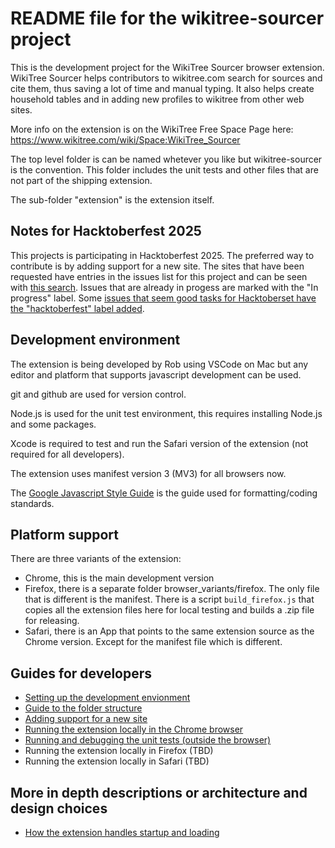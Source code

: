 # README file for the wikitree-sourcer project

This is the development project for the WikiTree Sourcer browser extension. WikiTree Sourcer helps contributors to wikitree.com search for sources and cite them, thus saving a lot of time and manual typing. It also helps create household tables and in adding new profiles to wikitree from other web sites.

More info on the extension is on the WikiTree Free Space Page here: https://www.wikitree.com/wiki/Space:WikiTree_Sourcer

The top level folder is can be named whetever you like but wikitree-sourcer is the convention.
This folder includes the unit tests and other files
that are not part of the shipping extension.

The sub-folder "extension" is the extension itself.

## Notes for Hacktoberfest 2025

This projects is participating in Hacktoberfest 2025. The preferred way to contribute is by adding support for a new site. The sites that have been requested have entries in the issues list for this project and can be seen with [this search](https://github.com/RobPavey/wikitree-sourcer/issues?q=is%3Aissue%20state%3Aopen%20label%3A%22Add%20new%20site%22). Issues that are already in progess are marked with the "In progress" label. Some [issues that seem good tasks for Hacktoberset have the "hacktoberfest" label added](https://github.com/RobPavey/wikitree-sourcer/issues?q=is%3Aissue%20state%3Aopen%20label%3Ahacktoberfest).

## Development environment

The extension is being developed by Rob using VSCode on Mac but any editor and platform that supports javascript development can be used.

git and github are used for version control.

Node.js is used for the unit test environment, this requires installing Node.js and some packages.

Xcode is required to test and run the Safari version of the extension (not required for all developers).

The extension uses manifest version 3 (MV3) for all browsers now.

The [Google Javascript Style Guide](https://google.github.io/styleguide/jsguide.html) is the guide used for formatting/coding standards.

## Platform support

There are three variants of the extension:

- Chrome, this is the main development version
- Firefox, there is a separate folder browser_variants/firefox. The only file that is different is the manifest. There is a script `build_firefox.js` that copies all the extension files here for local testing and builds a .zip file for releasing.
- Safari, there is an App that points to the same extension source as the Chrome version. Except for the manifest file which is different.

## Guides for developers

- [Setting up the development envionment](contributors/setup_guide.md)
- [Guide to the folder structure](dev_notes/folder_structure.md)
- [Adding support for a new site](dev_notes/adding_a_new_site.md)
- [Running the extension locally in the Chrome browser](dev_notes/run_locally_chrome.md)
- [Running and debugging the unit tests (outside the browser)](dev_notes/run_debug_unit_tests.md)
- Running the extension locally in Firefox (TBD)
- Running the extension locally in Safari (TBD)

## More in depth descriptions or architecture and design choices

- [How the extension handles startup and loading](dev_notes/startup_and_loading.md)

  
